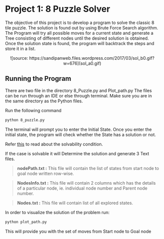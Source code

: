 # Project 1: 8 Puzzle Solver

The objective of this project is to develop a program to solve the classic 8 tile puzzle. The solution is found out by using Brute Force Search algorithm. The Program will try all possible moves for a current state and generate a Tree consisting of different nodes until the desired solution is obtained. Once the solution state is found, the program will backtrack the steps and store it in a list.
<p align="center">
![source: https://sandipanweb.files.wordpress.com/2017/03/sol_b0.gif?w=676](sol_a0.gif)
</p>

## Running the Program

There are two file in the directory 8_Puzzle.py and Plot_path.py
The files can be run through an IDE or else through terminal. Make sure you are in the same directory as the Python files.

Run the following command
```bash
python 8_puzzle.py
```
The terminal will prompt you to enter the Initial State.
Once you enter the initial state, the program will check whether the State has a solution or not. 

Refer [this](https://www.geeksforgeeks.org/check-instance-8-puzzle-solvable/) to read about the solvability condition.

If the case is solvable it will Determine the solution and generate 3 Text files.

> **nodePath.txt :** This file will contain the list of states from start node to goal node written row-wise.

> **NodesInfo.txt :** This file will contain 2 columns which has the details of a particular node, ie. individual node number and Parent node number.

> **Nodes.txt :** This file will contain list of all explored states.

In order to visualize the solution of the problem run:

```bash
python plot_path.py
```
This will provide you with the set of moves from Start node to Goal node
